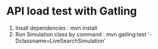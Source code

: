 # API load test with Gatling
1. Insall dependencies : mvn install
2. Run Simulation class by command : mvn gatling:test ‘-Dclassname=LiveSearchSimulation’
